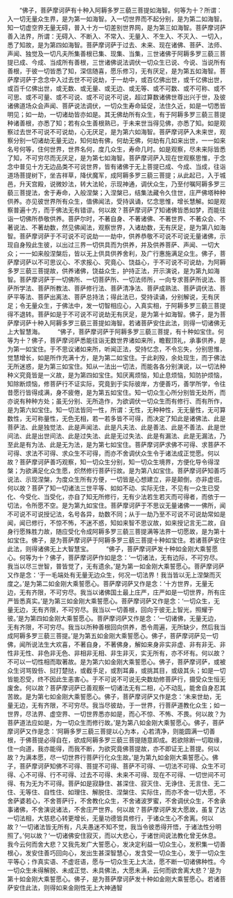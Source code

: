 <!-- { "loadSidebar": true } -->
　　“佛子，菩萨摩诃萨有十种入阿耨多罗三藐三菩提如海智。何等为十？所谓：入一切无量众生界，是为第一如海智。入一切世界而不起分别，是为第二如海智。知一切虚空界无量无碍，普入十方一切差别世界网，是为第三如海智。菩萨摩诃萨善入法界，所谓：无碍入、不断入、不常入、无量入、不生入、不灭入、一切入，悉了知故，是为第四如海智。菩萨摩诃萨于过去、未来、现在诸佛、菩萨、法师、声闻、独觉及一切凡夫所集善根已集、现集、当集，三世诸佛于阿耨多罗三藐三菩提已成、今成、当成所有善根，三世诸佛说法调伏一切众生已说、今说、当说所有善根，于彼一切皆悉了知，深信随喜，愿乐修习，无有厌足，是为第五如海智。菩萨摩诃萨于念念中入过去世不可说劫，于一劫中，或百亿佛出世，或千亿佛出世，或百千亿佛出世，或无数、或无量、或无边、或无等、或不可数、或不可称、或不可思、或不可量、或不可说、或不可说不可说，超过算数诸佛世尊出兴于世，及彼诸佛道场众会声闻、菩萨说法调伏，一切众生寿命延促，法住久近，如是一切悉皆明见；如一劫，一切诸劫皆亦如是。其无佛劫所有众生，有于阿耨多罗三藐三菩提种诸善根，亦悉了知；若有众生善根熟已，于未来世当得见佛，亦悉了知。如是观察过去世不可说不可说劫，心无厌足，是为第六如海智。菩萨摩诃萨入未来世，观察分别一切诸劫无量无边，知何劫有佛，何劫无佛，何劫有几如来出世，一一如来名号何等，住何世界，世界名何，度几众生，寿命几时。如是观察，尽未来际皆悉了知，不可穷尽而无厌足，是为第七如海智。菩萨摩诃萨入现在世观察思惟，于念念中普见十方无边品类不可说世界，皆有诸佛于无上菩提已成、今成、当成，往诣道场菩提树下，坐吉祥草，降伏魔军，成阿耨多罗三藐三菩提；从此起已，入于城邑，升天宫殿，说微妙法，转大法轮，示现神通，调伏众生，乃至付嘱阿耨多罗三藐三菩提法，舍于寿命，入般涅槃；入涅槃已，结集法藏令久住世，庄严佛塔种种供养。亦见彼世界所有众生，值佛闻法，受持讽诵，忆念思惟，增长慧解。如是观察普遍十方，而于佛法无有错谬。何以故？菩萨摩诃萨了知诸佛皆悉如梦，而能往诣一切佛所恭敬供养。菩萨尔时，不著自身、不著诸佛、不著世界、不著众会、不著说法、不著劫数，然见佛闻法，观察世界，入诸劫数，无有厌足，是为第八如海智。菩萨摩诃萨于不可说不可说劫一一劫中，供养恭敬不可说不可说无量诸佛，示现自身殁此生彼，以出过三界一切供具而为供养，并及供养菩萨、声闻、一切大众；一一如来般涅槃后，皆以无上供具供养舍利，及广行惠施满足众生。佛子，菩萨摩诃萨以不可思议心、不求报心、究竟心、饶益心，于不可说不可说劫，为阿耨多罗三藐三菩提故，供养诸佛，饶益众生，护持正法，开示演说，是为第九如海智。菩萨摩诃萨于一切佛所、一切菩萨所、一切法师所，一向专求菩萨所说法、菩萨所学法、菩萨所教法、菩萨修行法、菩萨清净法、菩萨成熟法、菩萨调伏法、菩萨平等法、菩萨出离法、菩萨总持法；得此法已，受持读诵，分别解说，无有厌足；令无量众生，于佛法中，发一切智相应心，入真实相，于阿耨多罗三藐三菩提得不退转。菩萨如是于不可说不可说劫无有厌足，是为第十如海智。佛子，是为菩萨摩诃萨十种入阿耨多罗三藐三菩提如海智。若诸菩萨安住此法，则得一切诸佛无上大智慧海。
　　“佛子，菩萨摩诃萨于阿耨多罗三藐三菩提，有十种如宝住。何等为十？佛子，菩萨摩诃萨悉能往诣无数世界诸如来所，瞻觐顶礼，承事供养，是为第一如宝住。于不思议诸如来所，听闻正法，受持忆念，不令忘失，分别思惟，觉慧增长，如是所作充满十方，是为第二如宝住。于此刹殁，余处现生，而于佛法无所迷惑，是为第三如宝住。知从一法出一切法，而能各各分别演说，以一切法种种义究竟皆是一义故，是为第四如宝住。知厌离烦恼，知止息烦恼，知防护烦恼，知除断烦恼，修菩萨行不证实际，究竟到于实际彼岸，方便善巧，善学所学，令往昔愿行皆得成满，身不疲倦，是为第五如宝住。知一切众生心所分别皆无处所，而亦说有种种方处；虽无分别、无所造作，为欲调伏一切众生而有修行、而有所作，是为第六如宝住。知一切法皆同一性，所谓：无性，无种种性，无无量性，无可算数性，无可称量性，无色无相，若一若多皆不可得，而决定了知此是诸佛法、此是菩萨法、此是独觉法、此是声闻法、此是凡夫法、此是善法、此是不善法、此是世间法、此是出世间法、此是过失法、此是无过失法、此是有漏法、此是无漏法，乃至此是有为法、此是无为法，是为第七如宝住。菩萨摩诃萨求佛不可得、求菩萨不可得、求法不可得、求众生不可得，而亦不舍调伏众生令于诸法成正觉愿。何以故？菩萨摩诃萨善巧观察，知一切众生分别，知一切众生境界，方便化导令得涅槃；为欲满足化众生愿，炽然修行菩萨行故。是为第八如宝住。菩萨摩诃萨知善巧说法、示现涅槃，为度众生所有方便，一切皆是心想建立，非是颠倒，亦非虚诳。何以故？菩萨了知一切诸法三世平等、如如不动、实际无住，不见有一众生已受化、今受化、当受化，亦自了知无所修行，无有少法若生若灭而可得者，而依于一切法，令所愿不空。是为第九如宝住。菩萨摩诃萨于不思议无量诸佛一一佛所，闻不可说不可说授记法，名号各异，劫数不同；从于一劫乃至不可说不可说劫常如是闻，闻已修行，不惊不怖，不迷不惑，知如来智不思议故，如来授记言无二故，自身行愿殊胜力故，随应受化令成阿耨多罗三藐三菩提满等法界一切愿故，是为第十如宝住。佛子，是为菩萨摩诃萨于阿耨多罗三藐三菩提十种如宝住。若诸菩萨安住此法，则得诸佛无上大智慧宝。
　　“佛子，菩萨摩诃萨发十种如金刚大乘誓愿心。何等为十？佛子，菩萨摩诃萨作如是念：‘一切诸法，无有边际，不可穷尽。我当以尽三世智，普皆觉了，无有遗余。’是为第一如金刚大乘誓愿心。菩萨摩诃萨又作是念：‘于一毛端处有无量无边众生，何况一切法界！我当皆以无上涅槃而灭度之。’是为第二如金刚大乘誓愿心。菩萨摩诃萨又作是念：‘十方世界，无量无边，无有齐限，不可穷尽。我当以诸佛国土最上庄严，庄严如是一切世界，所有庄严皆悉真实。’是为第三如金刚大乘誓愿心。菩萨摩诃萨又作是念：‘一切众生，无量无边，无有齐限，不可穷尽。我当以一切善根，回向于彼无上智光，照耀于彼。’是为第四如金刚大乘誓愿心。菩萨摩诃萨又作是念：‘一切诸佛，无量无边，无有齐限，不可穷尽。我当以所种善根回向供养，悉令周遍，无所缺少，然后我当成阿耨多罗三藐三菩提。’是为第五如金刚大乘誓愿心。佛子，菩萨摩诃萨见一切佛，闻所说法生大欢喜，不著自身，不著佛身，解如来身非实非虚、非有非无、非性非无性、非色非无色、非相非无相、非生非灭，实无所有，亦不坏有。何以故？不可以一切性相而取著故。是为第六如金刚大乘誓愿心。佛子，菩萨摩诃萨，或被众生诃骂毁呰、挝打楚挞，或截手足，或割耳鼻，或挑其目，或级其头；如是一切皆能忍受，终不因此生恚害心。于不可说不可说无央数劫修菩萨行，摄受众生恒无废舍。何以故？菩萨摩诃萨已善观察一切诸法无有二相，心不动乱，能舍自身忍其苦故。是为第七如金刚大乘誓愿心。佛子，菩萨摩诃萨又作是念：‘未来世劫，无量无边，无有齐限，不可穷尽。我当尽彼劫，于一世界，行菩萨道教化众生；如一世界，尽法界、虚空界、一切世界悉亦如是，而心不惊、不怖、不畏。何以故？为菩萨道法应如是，为一切众生而修行故。’是为第八如金刚大乘誓愿心。佛子，菩萨摩诃萨又作是念：‘阿耨多罗三藐三菩提以心为本，心若清净，则能圆满一切善根，于佛菩提必得自在，欲成阿耨多罗三藐三菩提随意即成。若欲除断一切取缘，住一向道，我亦能得，而我不断，为欲究竟佛菩提故，亦不即证无上菩提。何以故？为满本愿，尽一切世界行菩萨行化众生故。’是为第九如金刚大乘誓愿心。佛子，菩萨摩诃萨知佛不可得、菩提不可得、菩萨不可得、一切法不可得、众生不可得、心不可得、行不可得、过去不可得、未来不可得、现在不可得、一切世间不可得、有为无为不可得。菩萨如是寂静住、甚深住、寂灭住、无诤住、无言住、无二住、无等住、自性住、如理住、解脱住、涅槃住、实际住，而亦不舍一切大愿，不舍萨婆若心，不舍菩萨行，不舍教化众生，不舍诸波罗蜜，不舍调伏众生，不舍承事诸佛，不舍演说诸法，不舍庄严世界。何以故？菩萨摩诃萨发大愿故，虽复了达一切法相，大慈悲心转更增长，无量功德皆具修行，于诸众生心不舍离。何以故？‘一切诸法皆无所有，凡夫愚迷不知不觉，我当令彼悉得开悟，于诸法性分明照了。’何以故？‘一切诸佛安住寂灭，而以大悲心，于诸世间说法教化曾无休息。我今云何而舍大悲？又我先发广大誓愿心，发决定利益一切众生心，发积集一切善根心，发安住善巧回向心，发出生甚深智慧心，发含受一切众生心，发于一切众生平等心；作真实语、不虚诳语，愿与一切众生无上大法，愿不断一切诸佛种性。今一切众生未得解脱、未成正觉、未具佛法，大愿未满，云何而欲舍离大悲？’是为第十如金刚大乘誓愿心。佛子，是为菩萨摩诃萨发十种如金刚大乘誓愿心。若诸菩萨安住此法，则得如来金刚性无上大神通智
